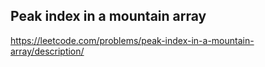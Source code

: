 ## Peak index in a mountain array
https://leetcode.com/problems/peak-index-in-a-mountain-array/description/
